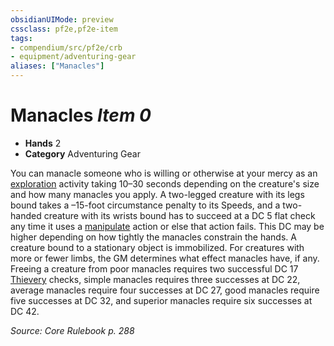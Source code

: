 ```yaml
---
obsidianUIMode: preview
cssclass: pf2e,pf2e-item
tags:
- compendium/src/pf2e/crb
- equipment/adventuring-gear
aliases: ["Manacles"]
---
```

# Manacles *Item 0*  

- **Hands** 2
- **Category** Adventuring Gear

You can manacle someone who is willing or otherwise at your mercy as an [exploration](exploration.md) activity taking 10–30 seconds depending on the creature's size and how many manacles you apply. A two-legged creature with its legs bound takes a –15-foot circumstance penalty to its Speeds, and a two-handed creature with its wrists bound has to succeed at a DC 5 flat check any time it uses a [manipulate](manipulate.md) action or else that action fails. This DC may be higher depending on how tightly the manacles constrain the hands. A creature bound to a stationary object is immobilized. For creatures with more or fewer limbs, the GM determines what effect manacles have, if any. Freeing a creature from poor manacles requires two successful DC 17 [Thievery](../../skills.md#Thievery) checks, simple manacles requires three successes at DC 22, average manacles require four successes at DC 27, good manacles require five successes at DC 32, and superior manacles require six successes at DC 42.

*Source: Core Rulebook p. 288*